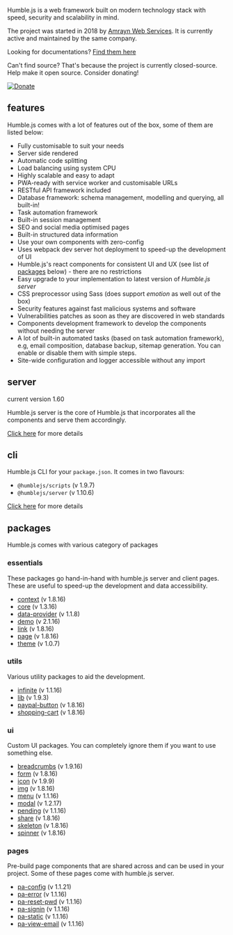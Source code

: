 Humble.js is a web framework built on modern technology stack with speed, security and scalability in mind.

The project was started in 2018 by [Amrayn Web Services](https://amrayn.com). It is currently active and maintained by the same company.

Looking for documentations? [Find them here](/docs)

Can't find source? That's because the project is currently closed-source. Help make it open source. Consider donating!

[![Donate](https://ghdl.amrayn.com/donate.png?v2)](https://amrayn.com/donate)

## features

Humble.js comes with a lot of features out of the box, some of them are listed below:

* Fully customisable to suit your needs
* Server side rendered
* Automatic code splitting
* Load balancing using system CPU
* Highly scalable and easy to adapt
* PWA-ready with service worker and customisable URLs
* RESTful API framework included
* Database framework: schema management, modelling and querying, all built-in!
* Task automation framework
* Built-in session management
* SEO and social media optimised pages
* Built-in structured data information
* Use your own components with zero-config
* Uses webpack dev server hot deployment to speed-up the development of UI
* Humble.js's react components for consistent UI and UX (see list of [packages](/#packages) below) - there are no restrictions
* Easy upgrade to your implementation to latest version of _Humble.js server_
* CSS preprocessor using Sass (does support _emotion_ as well out of the box)
* Security features against fast malicious systems and software
* Vulnerabilities patches as soon as they are discovered in web standards
* Components development framework to develop the components without needing the server
* A lot of built-in automated tasks (based on task automation framework), e.g, email composition, database backup, sitemap generation. You can enable or disable them with simple steps.
* Site-wide configuration and logger accessible without any import

## server

current version 1.60

Humble.js server is the core of Humble.js that incorporates all the components and serve them accordingly.

[Click here](/server) for more details

## cli

Humble.js CLI for your `package.json`. It comes in two flavours:

* `@humblejs/scripts` (v 1.9.7)
* `@humblejs/server` (v 1.10.6)

[Click here](/cli) for more details

## packages
Humble.js comes with various category of packages

### essentials
These packages go hand-in-hand with humble.js server and client pages. These are useful to speed-up the development and data accessibility.

 * [context](/pkg/context) (v 1.8.16)
 * [core](/pkg/core) (v 1.3.16)
 * [data-provider](/pkg/data-provider) (v 1.1.8)
 * [demo](/pkg/demo) (v 2.1.16)
 * [link](/pkg/link) (v 1.8.16)
 * [page](/pkg/page) (v 1.8.16)
 * [theme](/pkg/theme) (v 1.0.7)

### utils
Various utility packages to aid the development.

 * [infinite](/pkg/infinite) (v 1.1.16)
 * [lib](/pkg/lib) (v 1.9.3)
 * [paypal-button](/pkg/paypal-button) (v 1.8.16)
 * [shopping-cart](/pkg/shopping-cart) (v 1.8.16)

### ui
Custom UI packages. You can completely ignore them if you want to use something else.

 * [breadcrumbs](/pkg/breadcrumbs) (v 1.9.16)
 * [form](/pkg/form) (v 1.8.16)
 * [icon](/pkg/icon) (v 1.9.9)
 * [img](/pkg/img) (v 1.8.16)
 * [menu](/pkg/menu) (v 1.1.16)
 * [modal](/pkg/modal) (v 1.2.17)
 * [pending](/pkg/pending) (v 1.1.16)
 * [share](/pkg/share) (v 1.8.16)
 * [skeleton](/pkg/skeleton) (v 1.8.16)
 * [spinner](/pkg/spinner) (v 1.8.16)

### pages
Pre-build page components that are shared across and can be used in your project. Some of these pages come with humble.js server.

 * [pa-config](/pkg/pa-config) (v 1.1.21)
 * [pa-error](/pkg/pa-error) (v 1.1.16)
 * [pa-reset-pwd](/pkg/pa-reset-pwd) (v 1.1.16)
 * [pa-signin](/pkg/pa-signin) (v 1.1.16)
 * [pa-static](/pkg/pa-static) (v 1.1.16)
 * [pa-view-email](/pkg/pa-view-email) (v 1.1.16)
